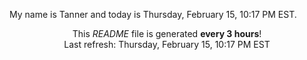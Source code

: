 My name is Tanner and today is Thursday, February 15, 10:17 PM EST.

<p align="center">This <i>README</i> file is generated <b>every 3 hours</b>!</br>Last refresh: Thursday, February 15, 10:17 PM EST<br /></p>
